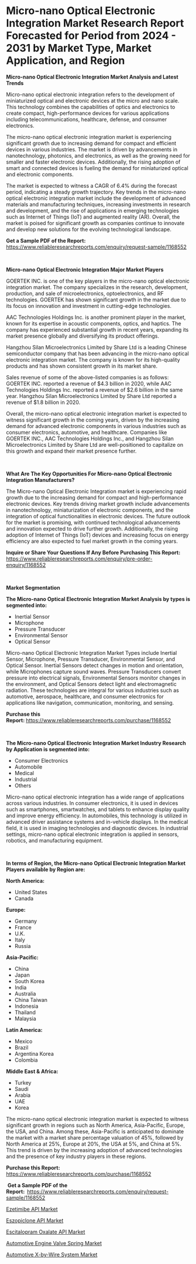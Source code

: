 <p><h1>Micro-nano Optical Electronic Integration Market Research Report Forecasted for Period from 2024 -  2031 by Market Type, Market Application, and Region</h1></p><p><strong>Micro-nano Optical Electronic Integration Market Analysis and Latest Trends</strong></p>
<p><p>Micro-nano optical electronic integration refers to the development of miniaturized optical and electronic devices at the micro and nano scale. This technology combines the capabilities of optics and electronics to create compact, high-performance devices for various applications including telecommunications, healthcare, defense, and consumer electronics.</p><p>The micro-nano optical electronic integration market is experiencing significant growth due to increasing demand for compact and efficient devices in various industries. The market is driven by advancements in nanotechnology, photonics, and electronics, as well as the growing need for smaller and faster electronic devices. Additionally, the rising adoption of smart and connected devices is fueling the demand for miniaturized optical and electronic components.</p><p>The market is expected to witness a CAGR of 6.4% during the forecast period, indicating a steady growth trajectory. Key trends in the micro-nano optical electronic integration market include the development of advanced materials and manufacturing techniques, increasing investments in research and development, and the rise of applications in emerging technologies such as Internet of Things (IoT) and augmented reality (AR). Overall, the market is poised for significant growth as companies continue to innovate and develop new solutions for the evolving technological landscape.</p></p>
<p><strong>Get a Sample PDF of the Report:&nbsp;</strong> <a href="https://www.reliableresearchreports.com/enquiry/request-sample/1168552">https://www.reliableresearchreports.com/enquiry/request-sample/1168552</a></p>
<p>&nbsp;</p>
<p><strong>Micro-nano Optical Electronic Integration Major Market Players</strong></p>
<p><p>GOERTEK INC. is one of the key players in the micro-nano optical electronic integration market. The company specializes in the research, development, production, and sale of microelectronics, optoelectronics, and RF technologies. GOERTEK has shown significant growth in the market due to its focus on innovation and investment in cutting-edge technologies.</p><p>AAC Technologies Holdings Inc. is another prominent player in the market, known for its expertise in acoustic components, optics, and haptics. The company has experienced substantial growth in recent years, expanding its market presence globally and diversifying its product offerings.</p><p>Hangzhou Silan Microelectronics Limited by Share Ltd is a leading Chinese semiconductor company that has been advancing in the micro-nano optical electronic integration market. The company is known for its high-quality products and has shown consistent growth in its market share.</p><p>Sales revenue of some of the above-listed companies is as follows: GOERTEK INC. reported a revenue of $4.3 billion in 2020, while AAC Technologies Holdings Inc. reported a revenue of $2.6 billion in the same year. Hangzhou Silan Microelectronics Limited by Share Ltd reported a revenue of $1.8 billion in 2020.</p><p>Overall, the micro-nano optical electronic integration market is expected to witness significant growth in the coming years, driven by the increasing demand for advanced electronic components in various industries such as consumer electronics, automotive, and healthcare. Companies like GOERTEK INC., AAC Technologies Holdings Inc., and Hangzhou Silan Microelectronics Limited by Share Ltd are well-positioned to capitalize on this growth and expand their market presence further.</p></p>
<p>&nbsp;</p>
<p><strong>What Are The Key Opportunities For Micro-nano Optical Electronic Integration Manufacturers?</strong></p>
<p><p>The Micro-nano Optical Electronic Integration market is experiencing rapid growth due to the increasing demand for compact and high-performance electronic devices. Key trends driving market growth include advancements in nanotechnology, miniaturization of electronic components, and the integration of optical functionalities in electronic devices. The future outlook for the market is promising, with continued technological advancements and innovation expected to drive further growth. Additionally, the rising adoption of Internet of Things (IoT) devices and increasing focus on energy efficiency are also expected to fuel market growth in the coming years.</p></p>
<p><strong>Inquire or Share Your Questions If Any Before Purchasing This Report:</strong> <a href="https://www.reliableresearchreports.com/enquiry/pre-order-enquiry/1168552">https://www.reliableresearchreports.com/enquiry/pre-order-enquiry/1168552</a></p>
<p>&nbsp;</p>
<p><strong>Market Segmentation</strong></p>
<p><strong>The Micro-nano Optical Electronic Integration Market Analysis by types is segmented into:</strong></p>
<p><ul><li>Inertial Sensor</li><li>Microphone</li><li>Pressure Transducer</li><li>Environmental Sensor</li><li>Optical Sensor</li></ul></p>
<p><p>Micro-nano Optical Electronic Integration Market Types include Inertial Sensor, Microphone, Pressure Transducer, Environmental Sensor, and Optical Sensor. Inertial Sensors detect changes in motion and orientation, while Microphones capture sound waves. Pressure Transducers convert pressure into electrical signals, Environmental Sensors monitor changes in the environment, and Optical Sensors detect light and electromagnetic radiation. These technologies are integral for various industries such as automotive, aerospace, healthcare, and consumer electronics for applications like navigation, communication, monitoring, and sensing.</p></p>
<p><strong>Purchase this Report:&nbsp;</strong><a href="https://www.reliableresearchreports.com/purchase/1168552">https://www.reliableresearchreports.com/purchase/1168552</a></p>
<p>&nbsp;</p>
<p><strong>The Micro-nano Optical Electronic Integration Market Industry Research by Application is segmented into:</strong></p>
<p><ul><li>Consumer Electronics</li><li>Automobile</li><li>Medical</li><li>Industrial</li><li>Others</li></ul></p>
<p><p>Micro-nano optical electronic integration has a wide range of applications across various industries. In consumer electronics, it is used in devices such as smartphones, smartwatches, and tablets to enhance display quality and improve energy efficiency. In automobiles, this technology is utilized in advanced driver assistance systems and in-vehicle displays. In the medical field, it is used in imaging technologies and diagnostic devices. In industrial settings, micro-nano optical electronic integration is applied in sensors, robotics, and manufacturing equipment.</p></p>
<p>&nbsp;</p>
<p><strong>In terms of Region, the Micro-nano Optical Electronic Integration Market Players available by Region are:</strong></p>
<p>
    <p> <strong> North America: </strong>
        <ul>
            <li>United States</li>
            <li>Canada</li>
        </ul>
        </p> 
    <p> <strong> Europe: </strong>
        <ul>
            <li>Germany</li>
            <li>France</li>
            <li>U.K.</li>
            <li>Italy</li>
            <li>Russia</li>
        </ul>
        </p> 
    <p> <strong> Asia-Pacific: </strong>
        <ul>
            <li>China</li>
            <li>Japan</li>
            <li>South Korea</li>
            <li>India</li>
            <li>Australia</li>
            <li>China Taiwan</li>
            <li>Indonesia</li>
            <li>Thailand</li>
            <li>Malaysia</li>
        </ul>
        </p> 
    <p> <strong> Latin America: </strong>
        <ul>
            <li>Mexico</li>
            <li>Brazil</li>
            <li>Argentina Korea</li>
            <li>Colombia</li>
        </ul>
        </p> 
    <p> <strong> Middle East & Africa: </strong>
        <ul>
            <li>Turkey</li>
            <li>Saudi</li>
            <li>Arabia</li>
            <li>UAE</li>
            <li>Korea</li>
        </ul>
    </p>
    </p>
<p><p>The micro-nano optical electronic integration market is expected to witness significant growth in regions such as North America, Asia-Pacific, Europe, the USA, and China. Among these, Asia-Pacific is anticipated to dominate the market with a market share percentage valuation of 45%, followed by North America at 25%, Europe at 20%, the USA at 5%, and China at 5%. This trend is driven by the increasing adoption of advanced technologies and the presence of key industry players in these regions.</p></p>
<p><strong>Purchase this Report: </strong><a href="https://www.reliableresearchreports.com/purchase/1168552">https://www.reliableresearchreports.com/purchase/1168552</a></p>
<p>&nbsp;<strong>Get a Sample PDF of the Report:&nbsp;&nbsp;</strong><a href="https://www.reliableresearchreports.com/enquiry/request-sample/1168552">https://www.reliableresearchreports.com/enquiry/request-sample/1168552</a></p>
<p><strong></strong></p>
<p><p><a href="https://funky-papaya-cf4.notion.site/Ezetimibe-API-Market-Analysis-Examines-its-Scope-on-Growth-Opportunities-and-Forecasted-Trends-Span-a6106611ef8a44a6af9b755c2c232d52">Ezetimibe API Market</a></p><p><a href="https://sore-arch-6db.notion.site/Insights-into-Eszopiclone-API-Market-Size-Analysing-Market-Share-Trends-and-Growth-from-2024-to-2-ac01e2584ee841dab1102315aa8fe63a">Eszopiclone API Market</a></p><p><a href="https://confirmed-shield-e13.notion.site/Escitalopram-Oxalate-API-Market-Challenges-Opportunities-and-Growth-Drivers-and-Major-Market-Play-32f05f044dcc430bb519e8877441753f">Escitalopram Oxalate API Market</a></p><p><a href="https://view.publitas.com/reportprime-1/automotive-engine-valve-spring-market-size-and-growth-market-segmentation-regional-and-country-breakdowns-and-market-trends-for-period-from-2024-2031/">Automotive Engine Valve Spring Market</a></p><p><a href="https://view.publitas.com/reportprime-1/automotive-x-by-wire-system-market-provides-detailed-segmentation-of-this-market-based-on-type-application-and-region-and-forecast-for-the-period-from-2024-2031/">Automotive X-by-Wire System Market</a></p></p>